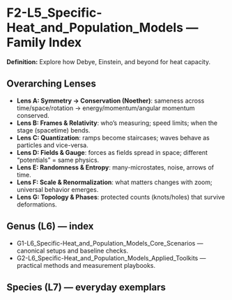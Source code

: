 # F2-L5_Specific-Heat_and_Population_Models — Family Index
**Definition:** Explore how Debye, Einstein, and beyond for heat capacity.

## Overarching Lenses

- **Lens A: Symmetry -> Conservation (Noether)**: sameness across time/space/rotation → energy/momentum/angular momentum conserved.
- **Lens B: Frames & Relativity**: who’s measuring; speed limits; when the stage (spacetime) bends.
- **Lens C: Quantization**: ramps become staircases; waves behave as particles and vice-versa.
- **Lens D: Fields & Gauge**: forces as fields spread in space; different “potentials” = same physics.
- **Lens E: Randomness & Entropy**: many-microstates, noise, arrows of time.
- **Lens F: Scale & Renormalization**: what matters changes with zoom; universal behavior emerges.
- **Lens G: Topology & Phases**: protected counts (knots/holes) that survive deformations.

## Genus (L6) — index
- G1-L6_Specific-Heat_and_Population_Models_Core_Scenarios — canonical setups and baseline checks.
- G2-L6_Specific-Heat_and_Population_Models_Applied_Toolkits — practical methods and measurement playbooks.

## Species (L7) — everyday exemplars
